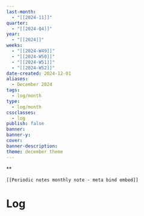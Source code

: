```yaml
---
last-month:
  - "[[2024-11]]"
quarter:
  - "[[2024-Q4]]"
year:
  - "[[2024]]"
weeks:
  - "[[2024-W49]]"
  - "[[2024-W50]]"
  - "[[2024-W51]]"
  - "[[2024-W52]]"
date-created: 2024-12-01
aliases:
  - December 2024
tags:
  - log/month
type:
  - log/month
cssclasses:
  - log
publish: false
banner: 
banner-y: 
cover: 
banner-description: 
theme: december theme
---
```

**
```meta-bind-embed
[[Periodic notes monthly note - meta bind embed]]
```

# Log